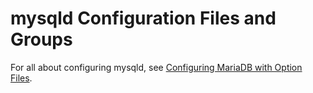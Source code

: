 # mysqld Configuration Files and Groups

For all about configuring mysqld, see [Configuring MariaDB with Option Files](/mariadb-administration/getting-installing-and-upgrading-mariadb/configuring-mariadb-with-option-files/).